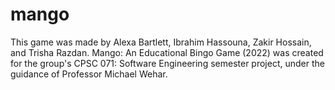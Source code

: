 # mango
This game was made by Alexa Bartlett, Ibrahim Hassouna, Zakir Hossain, and Trisha Razdan. 
Mango: An Educational Bingo Game (2022) was created for the group's CPSC 071: Software Engineering semester project, under the guidance of Professor Michael Wehar.
